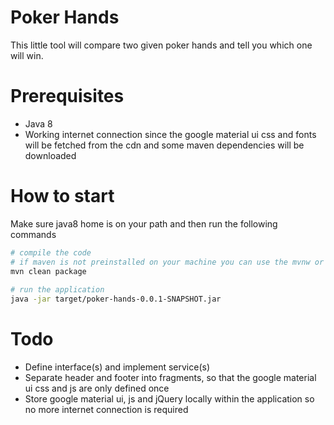 # Poker Hands

This little tool will compare two given poker hands and tell you which one will win.

# Prerequisites 

* Java 8
* Working internet connection since the google material ui css and fonts will be fetched from the cdn 
and some maven dependencies will be downloaded 

# How to start

Make sure java8 home is on your path and then run the following commands
```bash
# compile the code
# if maven is not preinstalled on your machine you can use the mvnw or mvnw.cmd binaries
mvn clean package 
 
# run the application
java -jar target/poker-hands-0.0.1-SNAPSHOT.jar
```

# Todo

* Define interface(s) and implement service(s) 
* Separate header and footer into fragments, so that the google material ui css and js are only defined once
* Store google material ui, js and jQuery locally within the application so no more internet connection is required  